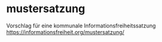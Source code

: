 # mustersatzung
Vorschlag für eine kommunale Informationsfreiheitssatzung https://informationsfreiheit.org/mustersatzung/
